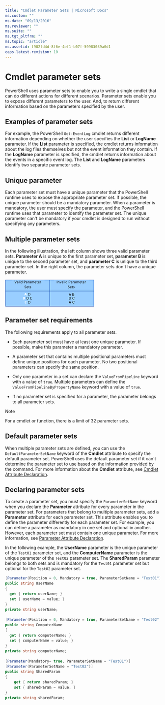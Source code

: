 ```yaml
---
title: "Cmdlet Parameter Sets | Microsoft Docs"
ms.custom: ""
ms.date: "09/13/2016"
ms.reviewer: ""
ms.suite: ""
ms.tgt_pltfrm: ""
ms.topic: "article"
ms.assetid: f902fd4d-8f6e-4ef1-b07f-59983039a0d1
caps.latest.revision: 10
---
```


# Cmdlet parameter sets

PowerShell uses parameter sets to enable you to write a single cmdlet that can do different actions
for different scenarios. Parameter sets enable you to expose different parameters to the user. And,
to return different information based on the parameters specified by the user.

## Examples of parameter sets

For example, the PowerShell `Get-EventLog` cmdlet returns different information depending on whether
the user specifies the **List** or **LogName** parameter. If the **List** parameter is specified,
the cmdlet returns information about the log files themselves but not the event information they
contain. If the **LogName** parameter is specified, the cmdlet returns information about the events
in a specific event log. The **List** and **LogName** parameters identify two separate parameter
sets.

## Unique parameter

Each parameter set must have a unique parameter that the PowerShell runtime uses to expose the
appropriate parameter set. If possible, the unique parameter should be a mandatory parameter. When a
parameter is mandatory, the user must specify the parameter, and the PowerShell runtime uses that
parameter to identify the parameter set. The unique parameter can't be mandatory if your cmdlet is
designed to run without specifying any parameters.

## Multiple parameter sets

In the following illustration, the left column shows three valid parameter sets. **Parameter A** is
unique to the first parameter set, **parameter B** is unique to the second parameter set, and
**parameter C** is unique to the third parameter set. In the right column, the parameter sets don't
have a unique parameter.

![ps_parametersets](media/cmdlet-parameter-sets/ps-parametersets.gif)

## Parameter set requirements

The following requirements apply to all parameter sets.

- Each parameter set must have at least one unique parameter. If possible, make this parameter a
  mandatory parameter.

- A parameter set that contains multiple positional parameters must define unique positions for each
  parameter. No two positional parameters can specify the same position.

- Only one parameter in a set can declare the `ValueFromPipeline` keyword with a value of `true`.
  Multiple parameters can define the `ValueFromPipelineByPropertyName` keyword with a value of
  `true`.

- If no parameter set is specified for a parameter, the parameter belongs to all parameter sets.

> [!NOTE]
> For a cmdlet or function, there is a limit of 32 parameter sets.

## Default parameter sets

When multiple parameter sets are defined, you can use the `DefaultParameterSetName` keyword of the
**Cmdlet** attribute to specify the default parameter set. PowerShell uses the default parameter set
if it can't determine the parameter set to use based on the information provided by the command. For
more information about the **Cmdlet** attribute, see [Cmdlet Attribute Declaration](./cmdlet-attribute-declaration.md).

## Declaring parameter sets

To create a parameter set, you must specify the `ParameterSetName` keyword when you declare the
**Parameter** attribute for every parameter in the parameter set. For parameters that belong to
multiple parameter sets, add a **Parameter** attribute for each parameter set. This attribute
enables you to define the parameter differently for each parameter set. For example, you can define
a parameter as mandatory in one set and optional in another. However, each parameter set must
contain one unique parameter. For more information, see [Parameter Attribute Declaration](parameter-attribute-declaration.md).

In the following example, the **UserName** parameter is the unique parameter of the `Test01`
parameter set, and the **ComputerName** parameter is the unique parameter of the `Test02` parameter
set. The **SharedParam** parameter belongs to both sets and is mandatory for the `Test01` parameter
set but optional for the `Test02` parameter set.

```csharp
[Parameter(Position = 0, Mandatory = true, ParameterSetName = "Test01")]
public string UserName
{
  get { return userName; }
  set { userName = value; }
}
private string userName;

[Parameter(Position = 0, Mandatory = true, ParameterSetName = "Test02")]
public string ComputerName
{
  get { return computerName; }
  set { computerName = value; }
}
private string computerName;

[Parameter(Mandatory= true, ParameterSetName = "Test01")]
[Parameter(ParameterSetName = "Test02")]
public string SharedParam
{
    get { return sharedParam; }
    set { sharedParam = value; }
}
private string sharedParam;
```
